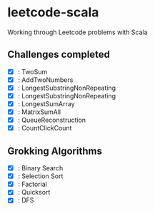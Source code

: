 # leetcode-scala
Working through Leetcode problems with Scala

## Challenges completed

- [x] : TwoSum
- [x] : AddTwoNumbers
- [x] : LongestSubstringNonRepeating
- [x] : LongestSubstringNonRepeating
- [x] : LongestSumArray
- [x] : MatrixSumAll
- [x] : QueueReconstruction
- [x] : CountClickCount

## Grokking Algorithms
- [x] : Binary Search
- [x] : Selection Sort
- [x] : Factorial
- [x] : Quicksort
- [x] : DFS

